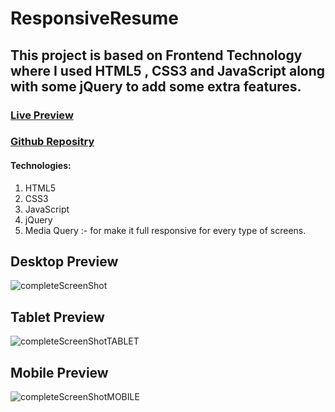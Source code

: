 # ResponsiveResume

## This project is based on Frontend Technology where I used HTML5 , CSS3 and JavaScript along with some jQuery to add some extra features.


### [Live Preview](https://responsiveresume2021.netlify.app/)


### [Github Repositry](https://github.com/gautam2021/ResponsiveResume)

#### Technologies: 

1) HTML5
2) CSS3
3) JavaScript
4) jQuery
5) Media Query :- for make it full responsive for every type of screens.


## Desktop Preview
![completeScreenShot](https://user-images.githubusercontent.com/35236178/127748654-d54e4d18-ac3d-4445-9d2f-efc17e127b64.png)


## Tablet Preview
![completeScreenShotTABLET](https://user-images.githubusercontent.com/35236178/127749671-19e72a62-690b-46e7-a8c0-456dbd3e838e.png)


## Mobile Preview
![completeScreenShotMOBILE](https://user-images.githubusercontent.com/35236178/127749691-8a321b07-4884-4d03-ac54-b1a65301a24b.png)

